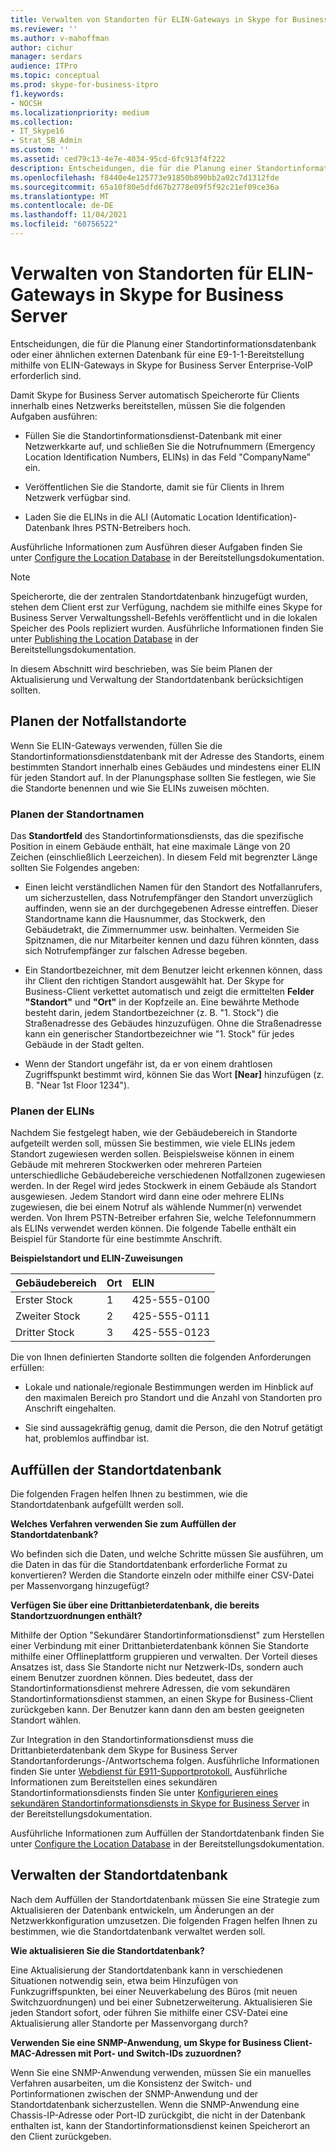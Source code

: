 ```yaml
---
title: Verwalten von Standorten für ELIN-Gateways in Skype for Business Server
ms.reviewer: ''
ms.author: v-mahoffman
author: cichur
manager: serdars
audience: ITPro
ms.topic: conceptual
ms.prod: skype-for-business-itpro
f1.keywords:
- NOCSH
ms.localizationpriority: medium
ms.collection:
- IT_Skype16
- Strat_SB_Admin
ms.custom: ''
ms.assetid: ced79c13-4e7e-4034-95cd-6fc913f4f222
description: Entscheidungen, die für die Planung einer Standortinformationsdatenbank oder einer ähnlichen externen Datenbank für eine E9-1-1-Bereitstellung mithilfe von ELIN-Gateways in Skype for Business Server Enterprise-VoIP erforderlich sind.
ms.openlocfilehash: f8440e4e125773e91850b890bb2a02c7d1312fde
ms.sourcegitcommit: 65a10f80e5dfd67b2778e09f5f92c21ef09ce36a
ms.translationtype: MT
ms.contentlocale: de-DE
ms.lasthandoff: 11/04/2021
ms.locfileid: "60756522"
---
```

# <a name="manage-locations-for-elin-gateways-in-skype-for-business-server"></a>Verwalten von Standorten für ELIN-Gateways in Skype for Business Server

Entscheidungen, die für die Planung einer Standortinformationsdatenbank oder einer ähnlichen externen Datenbank für eine E9-1-1-Bereitstellung mithilfe von ELIN-Gateways in Skype for Business Server Enterprise-VoIP erforderlich sind.

Damit Skype for Business Server automatisch Speicherorte für Clients innerhalb eines Netzwerks bereitstellen, müssen Sie die folgenden Aufgaben ausführen:

- Füllen Sie die Standortinformationsdienst-Datenbank mit einer Netzwerkkarte auf, und schließen Sie die Notrufnummern (Emergency Location Identification Numbers, ELINs) in das Feld "CompanyName" ein.

- Veröffentlichen Sie die Standorte, damit sie für Clients in Ihrem Netzwerk verfügbar sind.

- Laden Sie die ELINs in die ALI (Automatic Location Identification)-Datenbank Ihres PSTN-Betreibers hoch.

Ausführliche Informationen zum Ausführen dieser Aufgaben finden Sie unter [Configure the Location Database](/previous-versions/office/lync-server-2013/lync-server-2013-configure-the-location-database) in der Bereitstellungsdokumentation.

> [!NOTE]
> Speicherorte, die der zentralen Standortdatenbank hinzugefügt wurden, stehen dem Client erst zur Verfügung, nachdem sie mithilfe eines Skype for Business Server Verwaltungsshell-Befehls veröffentlicht und in die lokalen Speicher des Pools repliziert wurden. Ausführliche Informationen finden Sie unter [Publishing the Location Database](/previous-versions/office/lync-server-2013/lync-server-2013-publish-the-location-database) in der Bereitstellungsdokumentation.

In diesem Abschnitt wird beschrieben, was Sie beim Planen der Aktualisierung und Verwaltung der Standortdatenbank berücksichtigen sollten.

## <a name="planning-emergency-locations"></a>Planen der Notfallstandorte

Wenn Sie ELIN-Gateways verwenden, füllen Sie die Standortinformationsdienstdatenbank mit der Adresse des Standorts, einem bestimmten Standort innerhalb eines Gebäudes und mindestens einer ELIN für jeden Standort auf. In der Planungsphase sollten Sie festlegen, wie Sie die Standorte benennen und wie Sie ELINs zuweisen möchten.

### <a name="planning-location-names"></a>Planen der Standortnamen

Das **Standortfeld** des Standortinformationsdiensts, das die spezifische Position in einem Gebäude enthält, hat eine maximale Länge von 20 Zeichen (einschließlich Leerzeichen). In diesem Feld mit begrenzter Länge sollten Sie Folgendes angeben:

- Einen leicht verständlichen Namen für den Standort des Notfallanrufers, um sicherzustellen, dass Notrufempfänger den Standort unverzüglich auffinden, wenn sie an der durchgegebenen Adresse eintreffen. Dieser Standortname kann die Hausnummer, das Stockwerk, den Gebäudetrakt, die Zimmernummer usw. beinhalten. Vermeiden Sie Spitznamen, die nur Mitarbeiter kennen und dazu führen könnten, dass sich Notrufempfänger zur falschen Adresse begeben.

- Ein Standortbezeichner, mit dem Benutzer leicht erkennen können, dass ihr Client den richtigen Standort ausgewählt hat. Der Skype for Business-Client verkettet automatisch und zeigt die ermittelten **Felder "Standort"** und **"Ort"** in der Kopfzeile an. Eine bewährte Methode besteht darin, jedem Standortbezeichner (z. B. "1. Stock") die Straßenadresse des Gebäudes <street number> hinzuzufügen. Ohne die Straßenadresse kann ein generischer Standortbezeichner wie "1. Stock" für jedes Gebäude in der Stadt gelten.

- Wenn der Standort ungefähr ist, da er von einem drahtlosen Zugriffspunkt bestimmt wird, können Sie das Wort **[Near]** hinzufügen (z. B. "Near 1st Floor 1234").

### <a name="planning-elins"></a>Planen der ELINs

Nachdem Sie festgelegt haben, wie der Gebäudebereich in Standorte aufgeteilt werden soll, müssen Sie bestimmen, wie viele ELINs jedem Standort zugewiesen werden sollen. Beispielsweise können in einem Gebäude mit mehreren Stockwerken oder mehreren Parteien unterschiedliche Gebäudebereiche verschiedenen Notfallzonen zugewiesen werden. In der Regel wird jedes Stockwerk in einem Gebäude als Standort ausgewiesen. Jedem Standort wird dann eine oder mehrere ELINs zugewiesen, die bei einem Notruf als wählende Nummer(n) verwendet werden. Von Ihrem PSTN-Betreiber erfahren Sie, welche Telefonnummern als ELINs verwendet werden können. Die folgende Tabelle enthält ein Beispiel für Standorte für eine bestimmte Anschrift.

**Beispielstandort und ELIN-Zuweisungen**

|**Gebäudebereich**|**Ort**|**ELIN**|
|:-----|:-----|:-----|
|Erster Stock  <br/> |1  <br/> |425-555-0100  <br/> |
|Zweiter Stock  <br/> |2  <br/> |425-555-0111  <br/> |
|Dritter Stock  <br/> |3  <br/> |425-555-0123  <br/> |

Die von Ihnen definierten Standorte sollten die folgenden Anforderungen erfüllen:

- Lokale und nationale/regionale Bestimmungen werden im Hinblick auf den maximalen Bereich pro Standort und die Anzahl von Standorten pro Anschrift eingehalten.

- Sie sind aussagekräftig genug, damit die Person, die den Notruf getätigt hat, problemlos auffindbar ist.

## <a name="populating-the-location-database"></a>Auffüllen der Standortdatenbank

Die folgenden Fragen helfen Ihnen zu bestimmen, wie die Standortdatenbank aufgefüllt werden soll.

 **Welches Verfahren verwenden Sie zum Auffüllen der Standortdatenbank?**

Wo befinden sich die Daten, und welche Schritte müssen Sie ausführen, um die Daten in das für die Standortdatenbank erforderliche Format zu konvertieren? Werden die Standorte einzeln oder mithilfe einer CSV-Datei per Massenvorgang hinzugefügt?

 **Verfügen Sie über eine Drittanbieterdatenbank, die bereits Standortzuordnungen enthält?**

Mithilfe der Option "Sekundärer Standortinformationsdienst" zum Herstellen einer Verbindung mit einer Drittanbieterdatenbank können Sie Standorte mithilfe einer Offlineplattform gruppieren und verwalten. Der Vorteil dieses Ansatzes ist, dass Sie Standorte nicht nur Netzwerk-IDs, sondern auch einem Benutzer zuordnen können. Dies bedeutet, dass der Standortinformationsdienst mehrere Adressen, die vom sekundären Standortinformationsdienst stammen, an einen Skype for Business-Client zurückgeben kann. Der Benutzer kann dann den am besten geeigneten Standort wählen.

Zur Integration in den Standortinformationsdienst muss die Drittanbieterdatenbank dem Skype for Business Server Standortanforderungs-/Antwortschema folgen. Ausführliche Informationen finden Sie unter [Webdienst für E911-Supportprotokoll.](/openspecs/office_protocols/ms-e911ws/ab5d7449-2c15-434b-bf65-fdf38b8ffabd) Ausführliche Informationen zum Bereitstellen eines sekundären Standortinformationsdiensts finden Sie unter [Konfigurieren eines sekundären Standortinformationsdiensts in Skype for Business Server](../../deploy/deploy-enterprise-voice/secondary-location-information-service.md) in der Bereitstellungsdokumentation.

Ausführliche Informationen zum Auffüllen der Standortdatenbank finden Sie unter [Configure the Location Database](/previous-versions/office/lync-server-2013/lync-server-2013-configure-the-location-database) in der Bereitstellungsdokumentation.

## <a name="maintaining-the-location-database"></a>Verwalten der Standortdatenbank

Nach dem Auffüllen der Standortdatenbank müssen Sie eine Strategie zum Aktualisieren der Datenbank entwickeln, um Änderungen an der Netzwerkkonfiguration umzusetzen. Die folgenden Fragen helfen Ihnen zu bestimmen, wie die Standortdatenbank verwaltet werden soll.

 **Wie aktualisieren Sie die Standortdatenbank?**

Eine Aktualisierung der Standortdatenbank kann in verschiedenen Situationen notwendig sein, etwa beim Hinzufügen von Funkzugriffspunkten, bei einer Neuverkabelung des Büros (mit neuen Switchzuordnungen) und bei einer Subnetzerweiterung. Aktualisieren Sie jeden Standort sofort, oder führen Sie mithilfe einer CSV-Datei eine Aktualisierung aller Standorte per Massenvorgang durch?

 **Verwenden Sie eine SNMP-Anwendung, um Skype for Business Client-MAC-Adressen mit Port- und Switch-IDs zuzuordnen?**

Wenn Sie eine SNMP-Anwendung verwenden, müssen Sie ein manuelles Verfahren ausarbeiten, um die Konsistenz der Switch- und Portinformationen zwischen der SNMP-Anwendung und der Standortdatenbank sicherzustellen. Wenn die SNMP-Anwendung eine Chassis-IP-Adresse oder Port-ID zurückgibt, die nicht in der Datenbank enthalten ist, kann der Standortinformationsdienst keinen Speicherort an den Client zurückgeben.